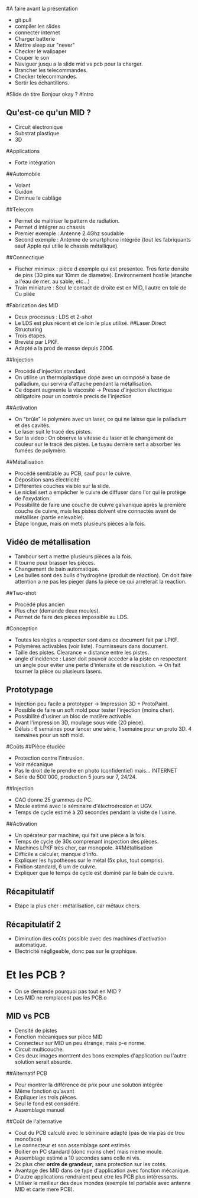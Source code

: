 #A faire avant la présentation
* git pull
* compiler les slides
* connecter internet
* Charger batterie
* Mettre sleep sur "never"
* Checker le wallpaper
* Couper le son
* Naviguer jusqu a la slide mid vs pcb pour la charger.
* Brancher les telecommandes.
* Checker telecommandes.
* Sortir les échantillons.

#Slide de titre
Bonjour okay ?
#Intro
## Qu'est-ce qu'un MID ?
* Circuit électronique
* Substrat plastique
* 3D

#Applications
* Forte intégration

##Automobile
* Volant
* Guidon
* Diminue le cablâge

##Telecom
* Permet de maitriser le pattern de radiation.
* Permet d intégrer au chassis
* Premier exemple : Antenne 2.4Ghz soudable
* Second exemple : Antenne de smartphone intégrée (tout les fabriquants sauf Apple qui utilie le chassis métallique).

##Connectique
* Fischer minimax : pièce d exemple qui est presentee. Tres forte densite de pins (30 pins sur 10mm de diametre). Environnement hostile (etanche a l'eau de mer, au sable, etc...)
* Train miniature : Seul le contact de droite est en MID, l autre en tole de Cu pliée

#Fabrication des MID
* Deux processus : LDS et 2-shot
* Le LDS est plus récent et de loin le plus utilisé.
##Laser Direct Structuring
* Trois étapes.
* Breveté par LPKF.
* Adapté a la prod de masse depuis 2006.

##Injection
* Procédé d'injection standard.
* On utilise un thermoplastique dopé avec un composé a base de palladium, qui servira d'attache pendant la métallisation.
* Ce dopant augmente la viscosité -> Presse d'injection électrique obligatoire pour un controle precis de l'injection

##Activation
* On "brûle" le polymère avec un laser, ce qui ne laisse que le palladium et des cavités.
* Le laser suit le tracé des pistes.
* Sur la video : On observe la vitesse du laser et le changement de couleur sur le tracé des pistes. Le tuyau derrière sert a absorber les fumées de polymère.

##Métallisation
* Procédé semblable au PCB, sauf pour le cuivre.
* Déposition sans électricité
* Différentes couches visible sur la slide.
* Le nickel sert a empêcher le cuivre de diffuser dans l'or qui le protège de l'oxydation.
* Possibilité de faire une couche de cuivre galvanique après la première couche de cuivre, mais les pistes doivent etre connectés avant de métalliser (partie enlevable).
* Étape longue, mais on mets plusieurs pièces a la fois.

## Vidéo de métallisation
* Tambour sert a mettre plusieurs pièces a la fois.
* Il tourne pour brasser les pièces.
* Changement de bain automatique.
* Les bulles sont des bulls d'hydrogène (produit de réaction). On doit faire attention a ne pas les pieger dans la piece ce qui arreterait la reaction.

##Two-shot
* Procédé plus ancien
* Plus cher (demande deux moules).
* Permet de faire des pièces impossible au LDS.

#Conception
* Toutes les règles a respecter sont dans ce document fait par LPKF.
* Polymères activables (voir liste). Fournisseurs dans document.
* Taille des pistes. Clearance = distance entre les pistes.
* angle d'incidence : Laser doit pouvoir acceder a la piste en respectant un angle pour eviter une perte d'intensite et de resolution. -> On fait tourner la pièce ou plusieurs lasers.

## Prototypage
* Injection peu facile a prototyper -> Impression 3D + ProtoPaint.
* Possible de faire un soft mold pour tester l'injection (moins cher).
* Possibilité d'usiner un bloc de matière activable. 
* Avant l'impression 3D, moulage sous vide (20 piece).
* Délais : 6 semaines pour lancer une série, 1 semaine pour un proto 3D. 4 semaines pour un soft mold.

#Coûts
##Pièce étudiée
* Protection contre l'intrusion.
* Voir mécanique
* Pas le droit de le prendre en photo (confidentiel) mais... INTERNET
* Série de 500'000, production 5 jours sur 7, 24/24.

##Injection
* CAO donne 25 grammes de PC.
* Moule estimé avec le séminaire d'électroérosion et UGV.
* Temps de cycle estimé à 20 secondes pendant la visite de l'usine.

##Activation
* Un opérateur par machine, qui fait une pièce a la fois.
* Temps de cycle de 30s comprenant inspection des pièces.
* Machines LPKF très cher, car monopole.
##Métallisation
* Difficile a calculer, manque d'info.
* Expliquer les hypothèses sur le métal (5x plus, tout compris).
* Finition standard, 6 um de cuivre.
* Expliquer que le temps de cycle est dominé par le bain de cuivre.

## Récapitulatif
* Etape la plus cher : métallisation, car métaux chers.

## Récapitulatif 2
* Diminution des coûts possible avec des machines d'activation automatique.
* Electricité négligeable, donc pas sur le graphique.

# Et les PCB ?
* On se demande pourquoi pas tout en MID ?
* Les MID ne remplacent pas les PCB.o
## MID vs PCB
* Densité de pistes
* Fonction mécaniques sur pièce MID
* Connecteur sur MID un peu étrange, mais p-e norme.
* Circuit multicouche.
* Ces deux images montrent des bons exemples d'application ou l'autre solution serait absurde.

##Alternatif PCB
* Pour montrer la différence de prix pour une solution intégrée
* Même fonction qu'avant
* Expliquer les trois pièces.
* Seul le fond est considéré.
* Assemblage manuel

##Coût de l'alternative
* Cout du PCB calculé avec le séminaire adapté (pas de via pas de trou monoface)
* Le connecteur et son assemblage sont estimés.
* Boitier en PC standard (donc moins cher) mais meme moule.
* Assemblage estimé a 10 secondes sans colle ni vis.
* 2x plus cher **ordre de grandeur**, sans protection sur les cotés.
* Avantage des MID dans ce type d'application avec fonction mécanique.
* D'autre applications rendraient peut etre les PCB plus intéressants.
* Utiliser le meilleur des deux mondes (exemple tel portable avec antenne MID et carte mere PCB).
